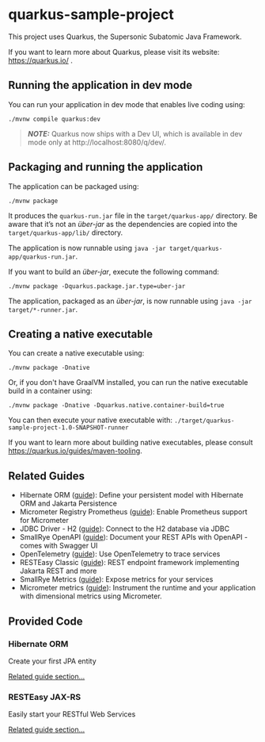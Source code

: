 # quarkus-sample-project

This project uses Quarkus, the Supersonic Subatomic Java Framework.

If you want to learn more about Quarkus, please visit its website: https://quarkus.io/ .

## Running the application in dev mode

You can run your application in dev mode that enables live coding using:

```shell script
./mvnw compile quarkus:dev
```

> **_NOTE:_**  Quarkus now ships with a Dev UI, which is available in dev mode only at http://localhost:8080/q/dev/.

## Packaging and running the application

The application can be packaged using:

```shell script
./mvnw package
```

It produces the `quarkus-run.jar` file in the `target/quarkus-app/` directory.
Be aware that it’s not an _über-jar_ as the dependencies are copied into the `target/quarkus-app/lib/` directory.

The application is now runnable using `java -jar target/quarkus-app/quarkus-run.jar`.

If you want to build an _über-jar_, execute the following command:

```shell script
./mvnw package -Dquarkus.package.jar.type=uber-jar
```

The application, packaged as an _über-jar_, is now runnable using `java -jar target/*-runner.jar`.

## Creating a native executable

You can create a native executable using:

```shell script
./mvnw package -Dnative
```

Or, if you don't have GraalVM installed, you can run the native executable build in a container using:

```shell script
./mvnw package -Dnative -Dquarkus.native.container-build=true
```

You can then execute your native executable with: `./target/quarkus-sample-project-1.0-SNAPSHOT-runner`

If you want to learn more about building native executables, please consult https://quarkus.io/guides/maven-tooling.

## Related Guides

- Hibernate ORM ([guide](https://quarkus.io/guides/hibernate-orm)): Define your persistent model with Hibernate ORM and
  Jakarta Persistence
- Micrometer Registry Prometheus ([guide](https://quarkus.io/guides/micrometer)): Enable Prometheus support for
  Micrometer
- JDBC Driver - H2 ([guide](https://quarkus.io/guides/datasource)): Connect to the H2 database via JDBC
- SmallRye OpenAPI ([guide](https://quarkus.io/guides/openapi-swaggerui)): Document your REST APIs with OpenAPI - comes
  with Swagger UI
- OpenTelemetry ([guide](https://quarkus.io/guides/opentelemetry)): Use OpenTelemetry to trace services
- RESTEasy Classic ([guide](https://quarkus.io/guides/resteasy)): REST endpoint framework implementing Jakarta REST and
  more
- SmallRye Metrics ([guide](https://quarkus.io/guides/smallrye-metrics)): Expose metrics for your services
- Micrometer metrics ([guide](https://quarkus.io/guides/micrometer)): Instrument the runtime and your application with
  dimensional metrics using Micrometer.

## Provided Code

### Hibernate ORM

Create your first JPA entity

[Related guide section...](https://quarkus.io/guides/hibernate-orm)

### RESTEasy JAX-RS

Easily start your RESTful Web Services

[Related guide section...](https://quarkus.io/guides/getting-started#the-jax-rs-resources)
